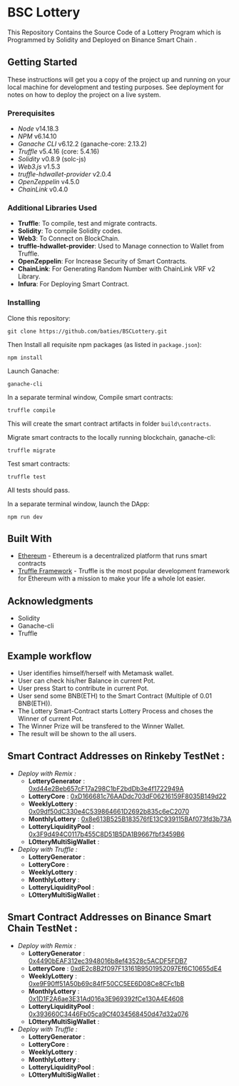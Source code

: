 # BSC Lottery 

This Repository Contains the Source Code of a Lottery Program which is Programmed by Solidity and Deployed on Binance Smart Chain . 

## Getting Started

These instructions will get you a copy of the project up and running on your local machine for development and testing purposes. See deployment for notes on how to deploy the project on a live system.

### Prerequisites

* *Node* v14.18.3
* *NPM* v6.14.10
* *Ganache CLI* v6.12.2 (ganache-core: 2.13.2)
* *Truffle* v5.4.16 (core: 5.4.16)
* *Solidity* v0.8.9 (solc-js)
* *Web3.js* v1.5.3
* *truffle-hdwallet-provider* v2.0.4
* *OpenZeppelin* v4.5.0
* *ChainLink* v0.4.0

### Additional Libraries Used

-  **Truffle**: To compile, test and migrate contracts.
-  **Solidity**: To compile Solidity codes.  
-  **Web3**: To Connect on BlockChain.
-  **truffle-hdwallet-provider**: Used to Manage connection to Wallet from Truffle.
-  **OpenZeppelin**: For Increase Security of Smart Contracts.
-  **ChainLink**: For Generating Random Number with ChainLink VRF v2 Library.
-  **Infura**: For Deploying Smart Contract.


### Installing

Clone this repository:

```
git clone https://github.com/baties/BSCLottery.git
```

Then Install all requisite npm packages (as listed in ```package.json```):

```
npm install
```

Launch Ganache:

```
ganache-cli 
```

In a separate terminal window, Compile smart contracts:

```
truffle compile
```

This will create the smart contract artifacts in folder ```build\contracts```.

Migrate smart contracts to the locally running blockchain, ganache-cli:

```
truffle migrate
```

Test smart contracts:

```
truffle test
```

All tests should pass.


In a separate terminal window, launch the DApp:

```
npm run dev
```

## Built With

* [Ethereum](https://www.ethereum.org/) - Ethereum is a decentralized platform that runs smart contracts
* [Truffle Framework](http://truffleframework.com/) - Truffle is the most popular development framework for Ethereum with a mission to make your life a whole lot easier.

## Acknowledgments

* Solidity  
* Ganache-cli
* Truffle


## Example workflow

* User identifies himself/herself with Metamask wallet.
* User can check his/her Balance in current Pot.
* User press Start to contribute in current Pot.
* User send some BNB(ETH) to the Smart Contract (Multiple of 0.01 BNB(ETH)).
* The Lottery Smart-Contract starts Lottery Process and choses the Winner of current Pot.   
* The Winner Prize will be transfered to the Winner Wallet.
* The result will be shown to the all users.

## Smart Contract Addresses on Rinkeby TestNet :

* *Deploy with Remix :*
    - **LotteryGenerator** : [0xd44e2Beb657cF17a298C1bF2bdDb3e4f1722949A](https://rinkeby.etherscan.io/address/0xd44e2Beb657cF17a298C1bF2bdDb3e4f1722949A)
    - **LotteryCore** : [0xD166681c76AADdc703dF06216159F8035B149d22](https://rinkeby.etherscan.io/address/0xD166681c76AADdc703dF06216159F8035B149d22)
    - **WeeklyLottery** : [0x09df50dC330e4C539864661D2692b835c6eC2070](https://rinkeby.etherscan.io/address/0x09df50dC330e4C539864661D2692b835c6eC2070)
    - **MonthlyLottery** : [0x8e613B525B183576fE13C939115BAf073fd3b73A](https://rinkeby.etherscan.io/address/0x8e613B525B183576fE13C939115BAf073fd3b73A)
    - **LotteryLiquidityPool** : [0x3F9d494C0117b455C8D51B5DA1B9667fbf3459B6](https://rinkeby.etherscan.io/address/0x3F9d494C0117b455C8D51B5DA1B9667fbf3459B6)
    - **LOtteryMultiSigWallet** : [](https://rinkeby.etherscan.io/address/)
* *Deploy with Truffle :*
    - **LotteryGenerator** : [](https://rinkeby.etherscan.io/address/)
    - **LotteryCore** : [](https://rinkeby.etherscan.io/address/)
    - **WeeklyLottery** : [](https://rinkeby.etherscan.io/address/)
    - **MonthlyLottery** : [](https://rinkeby.etherscan.io/address/)
    - **LotteryLiquidityPool** : [](https://rinkeby.etherscan.io/address/)
    - **LOtteryMultiSigWallet** : [](https://rinkeby.etherscan.io/address/)

## Smart Contract Addresses on Binance Smart Chain TestNet :

* *Deploy with Remix :*
    - **LotteryGenerator** : [0x4490bEAF312ec3948016b8ef43528c5ACDF5FDB7](https://rinkeby.etherscan.io/address/0x4490bEAF312ec3948016b8ef43528c5ACDF5FDB7)
    - **LotteryCore** : [0xdE2c8B2f097F13161B9501952097Ef6C10655dE4](https://rinkeby.etherscan.io/address/0xdE2c8B2f097F13161B9501952097Ef6C10655dE4)
    - **WeeklyLottery** : [0xe9F90ff51A50b69c84fF50CC5EE6D08Ce8CFc1bB](https://rinkeby.etherscan.io/address/0xe9F90ff51A50b69c84fF50CC5EE6D08Ce8CFc1bB)
    - **MonthlyLottery** : [0x1D1F2A6ae3E31Ad016a3E969392fCe130A4E4608](https://rinkeby.etherscan.io/address/0x1D1F2A6ae3E31Ad016a3E969392fCe130A4E4608)
    - **LotteryLiquidityPool** : [0x393660C3446Fb05ca9Cf4034568450d47d32a076](https://rinkeby.etherscan.io/address/0x393660C3446Fb05ca9Cf4034568450d47d32a076)
    - **LOtteryMultiSigWallet** : [](https://rinkeby.etherscan.io/address/)
* *Deploy with Truffle :*
    - **LotteryGenerator** : [](https://rinkeby.etherscan.io/address/)
    - **LotteryCore** : [](https://rinkeby.etherscan.io/address/)
    - **WeeklyLottery** : [](https://rinkeby.etherscan.io/address/)
    - **MonthlyLottery** : [](https://rinkeby.etherscan.io/address/)
    - **LotteryLiquidityPool** : [](https://rinkeby.etherscan.io/address/)
    - **LOtteryMultiSigWallet** : [](https://rinkeby.etherscan.io/address/)


